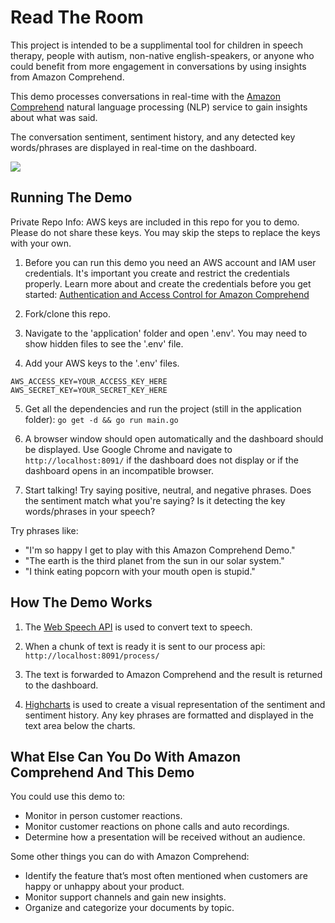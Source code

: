 # Read The Room
This project is intended to be a supplimental tool for children in speech therapy, people with autism, non-native english-speakers, or anyone who could benefit from more engagement in conversations by using insights from Amazon Comprehend.

This demo processes conversations in real-time with the [Amazon Comprehend](https://aws.amazon.com/comprehend/) natural language processing (NLP) service to gain insights about what was said. 

The conversation sentiment, sentiment history, and any detected key words/phrases are displayed in real-time on the dashboard. 

![](https://i.imgur.com/mOapUsp.gif)

## Running The Demo
Private Repo Info: AWS keys are included in this repo for you to demo. Please do not share these keys. You may skip the steps to replace the keys with your own. 

1. Before you can run this demo you need an AWS account and IAM user credentials. It's important you create and restrict the credentials properly. Learn more about and create the credentials before you get started: [Authentication and Access Control for Amazon Comprehend](https://docs.aws.amazon.com/comprehend/latest/dg/auth-and-access-control.html)

2. Fork/clone this repo.

3. Navigate to the 'application' folder and open '.env'. You may need to show hidden files to see the '.env' file.

4. Add your AWS keys to the '.env' files.
```
AWS_ACCESS_KEY=YOUR_ACCESS_KEY_HERE
AWS_SECRET_KEY=YOUR_SECRET_KEY_HERE
```

5. Get all the dependencies and run the project (still in the application folder):
`go get -d && go run main.go`

6. A browser window should open automatically and the dashboard should be displayed. Use Google Chrome and navigate to `http://localhost:8091/` if the dashboard does not display or if the dashboard opens in an incompatible browser.

7. Start talking! Try saying positive, neutral, and negative phrases. Does the sentiment match what you're saying? Is it detecting the key words/phrases in your speech?

Try phrases like:

- "I'm so happy I get to play with this Amazon Comprehend Demo."
- "The earth is the third planet from the sun in our solar system."
- "I think eating popcorn with your mouth open is stupid."

## How The Demo Works

1. The [Web Speech API](https://www.google.com/intl/it/chrome/demos/speech.html) is used to convert text to speech.

2. When a chunk of text is ready it is sent to our process api: `http://localhost:8091/process/`

3. The text is forwarded to Amazon Comprehend and the result is returned to the dashboard.

4. [Highcharts](https://www.highcharts.com/) is used to create a visual representation of the sentiment and sentiment history. Any key phrases are formatted and displayed in the text area below the charts. 

## What Else Can You Do With Amazon Comprehend And This Demo

You could use this demo to:

- Monitor in person customer reactions.
- Monitor customer reactions on phone calls and auto recordings.
- Determine how a presentation will be received without an audience.

Some other things you can do with Amazon Comprehend:

- Identify the feature that’s most often mentioned when customers are happy or unhappy about your product.
- Monitor support channels and gain new insights.
- Organize and categorize your documents by topic.


